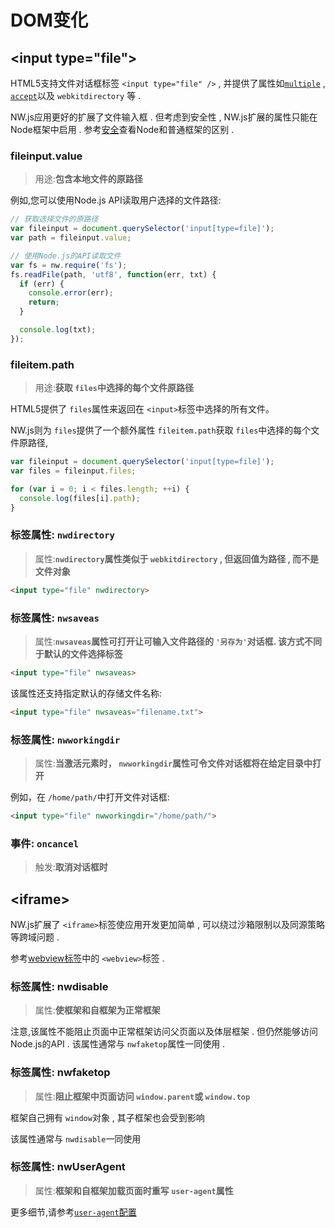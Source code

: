 # DOM变化

## &lt;input type="file"&gt;

HTML5支持文件对话框标签 `<input type="file" />` , 并提供了属性如[`multiple`](https://developer.mozilla.org/en-US/docs/Web/HTML/Element/input#attr-multiple) , [`accept`](https://developer.mozilla.org/en-US/docs/Web/HTML/Element/input#attr-accept)以及 `webkitdirectory` 等 .

NW.js应用更好的扩展了文件输入框 . 但考虑到安全性 , NW.js扩展的属性只能在Node框架中启用 . 参考[安全](../For-Users/Advanced/Security-in-NW.js.md)查看Node和普通框架的区别 . 

### fileinput.value
> 用途:**包含本地文件的原路径**
 
例如,您可以使用Node.js API读取用户选择的文件路径:

```javascript
// 获取选择文件的原路径
var fileinput = document.querySelector('input[type=file]');
var path = fileinput.value;

// 使用Node.js的API读取文件
var fs = nw.require('fs');
fs.readFile(path, 'utf8', function(err, txt) {
  if (err) {
    console.error(err);
    return;
  }

  console.log(txt);
});
```

### fileitem.path
> 用途:**获取 `files`中选择的每个文件原路径**
 
HTML5提供了 `files`属性来返回在 `<input>`标签中选择的所有文件。

NW.js则为 `files`提供了一个额外属性 `fileitem.path`获取 `files`中选择的每个文件原路径,

```javascript
var fileinput = document.querySelector('input[type=file]');
var files = fileinput.files;

for (var i = 0; i < files.length; ++i) {
  console.log(files[i].path);
}
```

### 标签属性: `nwdirectory`
> 属性:**`nwdirectory`属性类似于 `webkitdirectory` , 但返回值为路径 , 而不是文件对象**
 
```html
<input type="file" nwdirectory>
```

### 标签属性: `nwsaveas`
> 属性:**`nwsaveas`属性可打开让可输入文件路径的 `'另存为'`对话框.  该方式不同于默认的文件选择标签**

```html
<input type="file" nwsaveas>
```

该属性还支持指定默认的存储文件名称:

```html
<input type="file" nwsaveas="filename.txt">
```

### 标签属性: `nwworkingdir`
> 属性:**当激活元素时， `nwworkingdir`属性可令文件对话框将在给定目录中打开**

例如，在 `/home/path/`中打开文件对话框:

```html
<input type="file" nwworkingdir="/home/path/">
```
### 事件: `oncancel` 
> 触发:**取消对话框时**

## &lt;iframe&gt;

NW.js扩展了 `<iframe>`标签使应用开发更加简单 , 可以绕过沙箱限制以及同源策略等跨域问题 . 

参考[webview标签](webview-Tag.md)中的  `<webview>`标签 . 

### 标签属性: nwdisable
> 属性:**使框架和自框架为正常框架**

注意,该属性不能阻止页面中正常框架访问父页面以及体层框架 . 但仍然能够访问Node.js的API . 该属性通常与 `nwfaketop`属性一同使用 . 

### 标签属性: nwfaketop
> 属性:**阻止框架中页面访问 `window.parent`或 `window.top`**
 
框架自己拥有 `window`对象 , 其子框架也会受到影响

该属性通常与 `nwdisable`一同使用

### 标签属性: nwUserAgent
> 属性:**框架和自框架加载页面时重写 `user-agent`属性**

更多细节,请参考[`user-agent`配置](Manifest-Format.md#user-agent)   